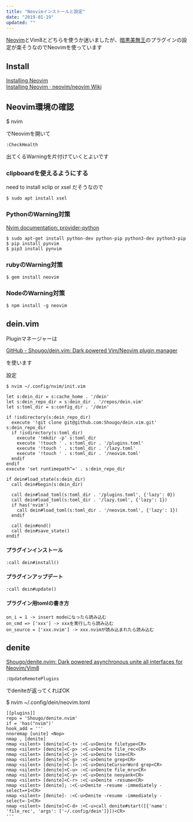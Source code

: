 ```yaml
---
title: "Neovimインストールと設定"
date: "2019-01-19"
updated: ""
---
```


[Neovim](https://neovim.io/)とVim8とどちらを使うか迷いましたが、[暗黒美無王](https://github.com/Shougo)のプラグインの設定が楽そうなのでNeovimを使っています  

## Install

[Installing Neovim](https://github.com/neovim/neovim/wiki/Installing-Neovim)  
[Installing Neovim · neovim/neovim Wiki](https://github.com/neovim/neovim/wiki/Installing-Neovim#ubuntu)  

## Neovim環境の確認

$ nvim

でNeovimを開いて

```
:CheckHealth
```

出てくるWarningを片付けていくとよいです

### clipboardを使えるようにする

need to install xclip or xsel だそうなので

```
$ sudo apt install xsel
```

### PythonのWarning対策

[Nvim documentation: provider-python](https://neovim.io/doc/user/provider.html#provider-python)

```
$ sudo apt-get install python-dev python-pip python3-dev python3-pip
$ pip install pynvim
$ pip3 install pynvim
```

### rubyのWarning対策

```
$ gem install neovim
```

### NodeのWarning対策

```
$ npm install -g neovim
```

## dein.vim

Pluginマネージャーは  

[GitHub \- Shougo/dein\.vim: Dark powered Vim/Neovim plugin manager](https://github.com/Shougo/dein.vim)

を使います  

設定  

```
$ nvim ~/.config/nvim/init.vim  
```

```
let s:dein_dir = s:cache_home . '/dein'
let s:dein_repo_dir = s:dein_dir . '/repos/dein.vim'
let s:toml_dir = s:config_dir . '/dein'

if !isdirectory(s:dein_repo_dir)
  execute '!git clone git@github.com:Shougo/dein.vim.git' s:dein_repo_dir
  if !isdirectory(s:toml_dir)
    execute '!mkdir -p' s:toml_dir
    execute '!touch ' . s:toml_dir . '/plugins.toml'
    execute '!touch ' . s:toml_dir . '/lazy.toml'
    execute '!touch ' . s:toml_dir . '/neovim.toml'
  endif
endif
execute 'set runtimepath^=' . s:dein_repo_dir

if dein#load_state(s:dein_dir)
  call dein#begin(s:dein_dir)

  call dein#load_toml(s:toml_dir . '/plugins.toml', {'lazy': 0})
  call dein#load_toml(s:toml_dir . '/lazy.toml', {'lazy': 1})
  if has('nvim')
    call dein#load_toml(s:toml_dir . '/neovim.toml', {'lazy': 1})
  endif

  call dein#end()
  call dein#save_state()
endif
```

#### プラグインインストール

```
:call dein#install()
```

#### プラグインアップデート

```
:call dein#update()
```

#### プラグイン用tomlの書き方

```
on_i = 1 -> insert modeになったら読み込む
on_cmd => ['xxx'] -> xxxを実行したら読み込む
on_source = ['xxx.nvim'] -> xxx.nvimが読み込まれたら読み込む
```

## denite

[Shougo/denite\.nvim: Dark powered asynchronous unite all interfaces for Neovim/Vim8](https://github.com/Shougo/denite.nvim)

```
:UpdateRemotePlugins
```

でdeniteが返ってくればOK

$ nvim ~/.config/dein/neovim.toml

```
[[plugins]]
repo = 'Shougo/denite.nvim'
if = 'has("nvim")'
hook_add = '''
nnoremap [unite] <Nop>
nmap , [denite]
nmap <silent> [denite]<C-t> :<C-u>Denite filetype<CR>
nmap <silent> [denite]<C-p> :<C-u>Denite file_rec<CR>
nmap <silent> [denite]<C-j> :<C-u>Denite line<CR>
nmap <silent> [denite]<C-g> :<C-u>Denite grep<CR>
nmap <silent> [denite]<C-]> :<C-u>DeniteCursorWord grep<CR>
nmap <silent> [denite]<C-u> :<C-u>Denite file_mru<CR>
nmap <silent> [denite]<C-y> :<C-u>Denite neoyank<CR>
nmap <silent> [denite]<C-r> :<C-u>Denite -resume<CR>
nmap <silent> [denite]; :<C-u>Denite -resume -immediately -select=+1<CR>
nmap <silent> [denite]- :<C-u>Denite -resume -immediately -select=-1<CR>
nmap <silent> [denite]<C-d> :<C-u>call denite#start([{'name': 'file_rec', 'args': ['~/.config/dein']}])<CR>
'''
```

